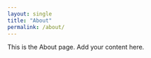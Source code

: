 ```yaml
---
layout: single
title: "About"
permalink: /about/
---
```


This is the About page. Add your content here.

